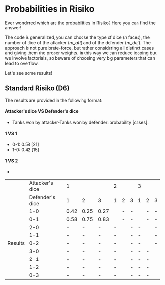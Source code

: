 # Probabilities in Risiko
Ever wondered which are the probabilities in Risiko?
Here you can find the answer!

The code is generalized, you can choose the type of dice (_n_ faces), the number of dice of the attacker (_m\_att_) and of the defender (_m\_def_).
The approach is not pure brute-force, but rather considering all distinct cases and giving them the proper weights. In this way we can reduce looping but we involve factorials, so beware of choosing very big parameters that can lead to overflow. 

Let's see some results!

## Standard Risiko (D6)
The results are provided in the following format:
#### Attacker's dice VS Defender's dice
* Tanks won by attacker-Tanks won by defender:  probability \[cases\].
#### 1 VS 1
* 0-1: 0.58 \[21\]
* 1-0: 0.42 \[15\]
#### 1 VS 2
*

<table>
  <tr>
    <td></td>
    <td>Attacker's dice</td>
    <td colspan='3'>1</td>
    <td colspan='3'>2</td>
    <td colspan='3'>3</td>
  </tr>
  <tr>
    <td></td>
    <td>Defender's dice</td>
    <td>1</td><td>2</td><td>3</td><td>1</td><td>2</td><td>3</td><td>1</td><td>2</td><td>3</td>
  </tr>
  <tr>
    <td rowspan='9' >Results</td><td>1-0</td><td>0.42</td><td>0.25</td><td>0.27</td> <td></td><td>-</td><td>-</td> <td></td><td>-</td><td>-</td>
  </tr>
  <tr><td>0-1</td> <td>0.58</td><td>0.75</td><td>0.83</td>  <td></td><td>-</td><td>-</td>  <td></td><td>-</td><td>-</td></tr>
  
  <tr><td>2-0</td> <td>-</td><td>-</td><td>-</td>  <td>-</td><td></td><td>-</td>  <td>-</td><td></td><td>-</td></tr>
  <tr><td>1-1</td> <td>-</td><td>-</td><td>-</td>  <td>-</td><td></td><td>-</td>  <td>-</td><td></td><td>-</td></tr>
  <tr><td>0-2</td> <td>-</td><td>-</td><td>-</td>  <td>-</td><td></td><td>-</td>  <td>-</td><td></td><td>-</td></tr>
  
  <tr><td>3-0</td> <td>-</td><td>-</td><td>-</td>  <td>-</td><td></td><td>-</td>  <td>-</td><td>-</td><td></td></tr>
  <tr><td>2-1</td> <td>-</td><td>-</td><td>-</td>  <td>-</td><td></td><td>-</td>  <td>-</td><td>-</td><td></td></tr>
  <tr><td>1-2</td> <td>-</td><td>-</td><td>-</td>  <td>-</td><td></td><td>-</td>  <td>-</td><td>-</td><td></td></tr>
  <tr><td>0-3</td> <td>-</td><td>-</td><td>-</td>  <td>-</td><td></td><td>-</td>  <td>-</td><td>-</td><td></td></tr>
</table>
